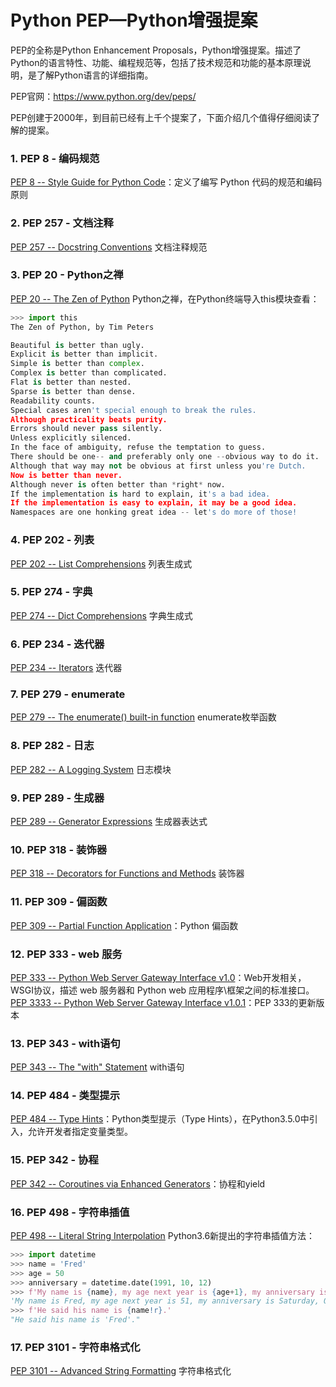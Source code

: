 # Python PEP—Python增强提案

PEP的全称是Python Enhancement Proposals，Python增强提案。描述了Python的语言特性、功能、编程规范等，包括了技术规范和功能的基本原理说明，是了解Python语言的详细指南。
<!--more-->
PEP官网：https://www.python.org/dev/peps/

PEP创建于2000年，到目前已经有上千个提案了，下面介绍几个值得仔细阅读了解的提案。

### 1. PEP 8 - 编码规范

[PEP 8 -- Style Guide for Python Code](https://www.python.org/dev/peps/pep-0008/)：定义了编写 Python 代码的规范和编码原则

### 2. PEP 257 - 文档注释
[PEP 257 -- Docstring Conventions](https://www.python.org/dev/peps/pep-0257/)
文档注释规范

### 3. PEP 20 - Python之禅
[PEP 20 -- The Zen of Python](https://www.python.org/dev/peps/pep-0020/)
Python之禅，在Python终端导入this模块查看：

```python
>>> import this
The Zen of Python, by Tim Peters

Beautiful is better than ugly.
Explicit is better than implicit.
Simple is better than complex.
Complex is better than complicated.
Flat is better than nested.
Sparse is better than dense.
Readability counts.
Special cases aren't special enough to break the rules.
Although practicality beats purity.
Errors should never pass silently.
Unless explicitly silenced.
In the face of ambiguity, refuse the temptation to guess.
There should be one-- and preferably only one --obvious way to do it.
Although that way may not be obvious at first unless you're Dutch.
Now is better than never.
Although never is often better than *right* now.
If the implementation is hard to explain, it's a bad idea.
If the implementation is easy to explain, it may be a good idea.
Namespaces are one honking great idea -- let's do more of those!
```
### 4. PEP 202 - 列表
[PEP 202 -- List Comprehensions](https://www.python.org/dev/peps/pep-0202/)
列表生成式

### 5. PEP 274 - 字典
[PEP 274 -- Dict Comprehensions](https://www.python.org/dev/peps/pep-0274/)
字典生成式

### 6. PEP 234 - 迭代器
[PEP 234 -- Iterators](https://www.python.org/dev/peps/pep-0234/)
迭代器

### 7. PEP 279 - enumerate
[PEP 279 -- The enumerate() built-in function](https://www.python.org/dev/peps/pep-0279/)
enumerate枚举函数

### 8. PEP 282 - 日志
[PEP 282 -- A Logging System](https://www.python.org/dev/peps/pep-0282/)
日志模块

### 9. PEP 289 - 生成器
[PEP 289 -- Generator Expressions](https://www.python.org/dev/peps/pep-0289/)
生成器表达式

### 10. PEP 318 - 装饰器
[PEP 318 -- Decorators for Functions and Methods](https://www.python.org/dev/peps/pep-0318/)
装饰器


### 11. PEP 309 - 偏函数
[PEP 309 -- Partial Function Application](https://www.python.org/dev/peps/pep-0309/)：Python 偏函数

### 12. PEP 333 - web 服务
[PEP 333 -- Python Web Server Gateway Interface v1.0](https://www.python.org/dev/peps/pep-0333/)：Web开发相关，WSGI协议，描述 web 服务器和 Python web 应用程序\框架之间的标准接口。
[PEP 3333 -- Python Web Server Gateway Interface v1.0.1](https://www.python.org/dev/peps/pep-3333/)：PEP 333的更新版本

### 13. PEP 343 - with语句
[PEP 343 -- The "with" Statement](https://www.python.org/dev/peps/pep-0343/)
with语句

### 14. PEP 484 - 类型提示
[PEP 484 -- Type Hints](https://www.python.org/dev/peps/pep-0484/)：Python类型提示（Type Hints），在Python3.5.0中引入，允许开发者指定变量类型。

### 15. PEP 342 - 协程
[PEP 342 -- Coroutines via Enhanced Generators](https://www.python.org/dev/peps/pep-0342/)：协程和yield

### 16. PEP 498 - 字符串插值
[PEP 498 -- Literal String Interpolation](https://www.python.org/dev/peps/pep-0498/)
Python3.6新提出的字符串插值方法：
```python
>>> import datetime
>>> name = 'Fred'
>>> age = 50
>>> anniversary = datetime.date(1991, 10, 12)
>>> f'My name is {name}, my age next year is {age+1}, my anniversary is {anniversary:%A, %B %d, %Y}.'
'My name is Fred, my age next year is 51, my anniversary is Saturday, October 12, 1991.'
>>> f'He said his name is {name!r}.'
"He said his name is 'Fred'."
```
### 17. PEP 3101 - 字符串格式化
[PEP 3101 -- Advanced String Formatting](https://www.python.org/dev/peps/pep-3101/)
字符串格式化



